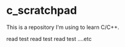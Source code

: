 # c_scratchpad

This is a repository I'm using to learn C/C++.

read test read test read test ....etc


